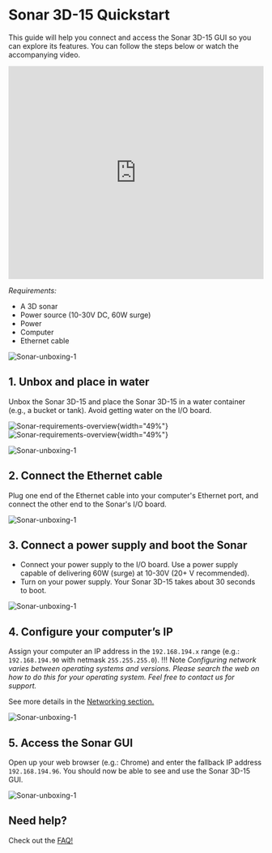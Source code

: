 # Sonar 3D-15 Quickstart

This guide will help you connect and access the Sonar 3D-15 GUI so you can explore its features. You can follow the steps below or watch the accompanying video.

<!-- Insert video here -->

<iframe width="100%" height="420" src="https://www.youtube.com/embed/IxMZxHuacdQ?si=6m16D2UlgL0NQ6lD" title="YouTube video player" frameborder="0" allow="accelerometer; autoplay; clipboard-write; encrypted-media; gyroscope; picture-in-picture; web-share" referrerpolicy="strict-origin-when-cross-origin" allowfullscreen></iframe>

_Requirements:_

- A 3D sonar
- Power source (10-30V DC, 60W surge)
- Power
- Computer
- Ethernet cable

![Sonar-unboxing-1](../img/Sonar-3D-15-requirements.png)

## 1. Unbox and place in water
Unbox the Sonar 3D-15 and place the Sonar 3D-15 in a water container (e.g., a bucket or tank). Avoid getting water on the I/O board.

![Sonar-requirements-overview](../img/Unboxing-sonar-3d-15-1.png){width="49%"}
![Sonar-requirements-overview](../img/Unboxing-sonar-3d-15-2.png){width="49%"}

![Sonar-unboxing-1](../img/Sonar-3D-15-in.water-tank.png)

## 2. Connect the Ethernet cable
Plug one end of the Ethernet cable into your computer's Ethernet port, and connect the other end to the Sonar's I/O board.  

![Sonar-unboxing-1](../img/Ethernet-connection-sonar-3d-15.png)

## 3. Connect a power supply and boot the Sonar
- Connect your power supply to the I/O board. Use a power supply capable of delivering 60W (surge) at 10-30V (20+ V recommended).
- Turn on your power supply. Your Sonar 3D-15 takes about 30 seconds to boot.

![Sonar-unboxing-1](../img/Power-supply-sonar-3d-15.png)

## 4. Configure your computer’s IP
Assign your computer an IP address in the `192.168.194.x` range (e.g.: `192.168.194.90` with netmask `255.255.255.0`).
!!! Note
    *Configuring network varies between operating systems and versions. Please search the web on how to do this for your operating system. Feel free to contact us for support.*

See more details in the [Networking section.](sonar-3d-15-networking.md)

![Sonar-unboxing-1](../img/Sonar-network-configuration.png)

## 5. Access the Sonar GUI
Open up your web browser (e.g.: Chrome) and enter the fallback IP address `192.168.194.96`. You should now be able to see and use the Sonar 3D-15 GUI.

![Sonar-unboxing-1](../img/Sonar-GUI-manual.png)

## Need help?
Check out the [FAQ!](sonar-3d-15-faq.md)
